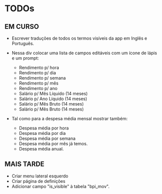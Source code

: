# TODOs

## EM CURSO

- Escrever traduções de todos os termos visíveis da app em Inglês e Português.
- Nessa div colocar uma lista de campos editáveis com um ícone de lápis e um prompt:
    - Rendimento p/ hora
    - Rendimento p/ dia
    - Rendimento p/ semana
    - Rendimento p/ mês
    - Rendimento p/ ano
    - Salário p/ Mês Líquido (14 meses)
    - Salário p/ Ano Líquido (14 meses)
    - Salário p/ Mês Bruto (14 meses)
    - Salário p/ Mês Bruto (14 meses)

- Tal como para a despesa média mensal mostrar também:
    - Despesa média por hora
    - Despesa média por dia
    - Despesa média por semana
    - Despesa média por mês já temos.
    - Despesa média anual.

## MAIS TARDE

- Criar menu lateral esquerdo
- Criar página de definições
- Adicionar campo "is_visible" à tabela "bpi_mov".

